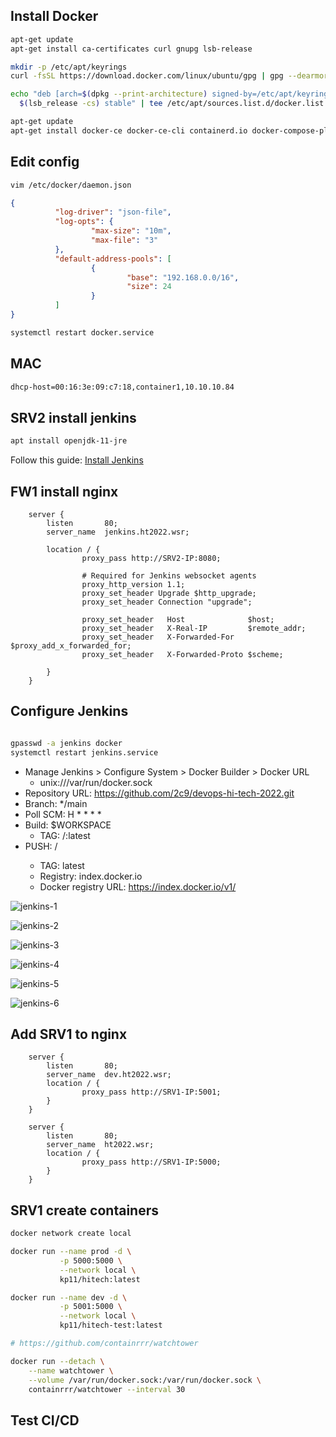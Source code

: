 ## Install Docker

```bash
apt-get update
apt-get install ca-certificates curl gnupg lsb-release

mkdir -p /etc/apt/keyrings
curl -fsSL https://download.docker.com/linux/ubuntu/gpg | gpg --dearmor -o /etc/apt/keyrings/docker.gpg

echo "deb [arch=$(dpkg --print-architecture) signed-by=/etc/apt/keyrings/docker.gpg] https://download.docker.com/linux/ubuntu \
  $(lsb_release -cs) stable" | tee /etc/apt/sources.list.d/docker.list > /dev/null

apt-get update
apt-get install docker-ce docker-ce-cli containerd.io docker-compose-plugin
```

## Edit config

```bash
vim /etc/docker/daemon.json
```
```json
{
          "log-driver": "json-file",
          "log-opts": {
                  "max-size": "10m",
                  "max-file": "3"
          },
          "default-address-pools": [
                  {
                          "base": "192.168.0.0/16",
                          "size": 24
                  }
          ]
}
```

```bash
systemctl restart docker.service
```

## MAC

```bash
dhcp-host=00:16:3e:09:c7:18,container1,10.10.10.84
```

## SRV2 install jenkins


```bash
apt install openjdk-11-jre
```

Follow this guide: [Install Jenkins](https://www.jenkins.io/doc/book/installing/linux/)

## FW1 install nginx

```nginx
    server {
        listen       80;
        server_name  jenkins.ht2022.wsr;

        location / {
                proxy_pass http://SRV2-IP:8080;

                # Required for Jenkins websocket agents
                proxy_http_version 1.1;
                proxy_set_header Upgrade $http_upgrade;
                proxy_set_header Connection "upgrade";

                proxy_set_header   Host              $host;
                proxy_set_header   X-Real-IP         $remote_addr;
                proxy_set_header   X-Forwarded-For   $proxy_add_x_forwarded_for;
                proxy_set_header   X-Forwarded-Proto $scheme;

        }
    }
```

## Configure Jenkins

```bash

gpasswd -a jenkins docker
systemctl restart jenkins.service
```

- Manage Jenkins > Configure System > Docker Builder > Docker URL
  - unix:///var/run/docker.sock
- Repository URL: https://github.com/2c9/devops-hi-tech-2022.git
- Branch: */main
- Poll SCM: H * * * *
- Build: $WORKSPACE
  - TAG: <user>/<image>:latest
- PUSH: <user>/<image>
  - TAG: latest
  - Registry: index.docker.io
  - Docker registry URL: https://index.docker.io/v1/


![jenkins-1](images/jenkins/1.png)

![jenkins-2](images/jenkins/2.png)

![jenkins-3](images/jenkins/3.png)

![jenkins-4](images/jenkins/4.png)

![jenkins-5](images/jenkins/5.png)

![jenkins-6](images/jenkins/6.png)

## Add SRV1 to nginx

```nginx
    server {
        listen       80;
        server_name  dev.ht2022.wsr;
        location / {
                proxy_pass http://SRV1-IP:5001;
        }
    }

    server {
        listen       80;
        server_name  ht2022.wsr;
        location / {
                proxy_pass http://SRV1-IP:5000;
        }
    }
```

## SRV1 create containers

```bash
docker network create local

docker run --name prod -d \
           -p 5000:5000 \
           --network local \
           kp11/hitech:latest

docker run --name dev -d \
           -p 5001:5000 \
           --network local \
           kp11/hitech-test:latest

# https://github.com/containrrr/watchtower

docker run --detach \
    --name watchtower \
    --volume /var/run/docker.sock:/var/run/docker.sock \
    containrrr/watchtower --interval 30
```

## Test CI/CD